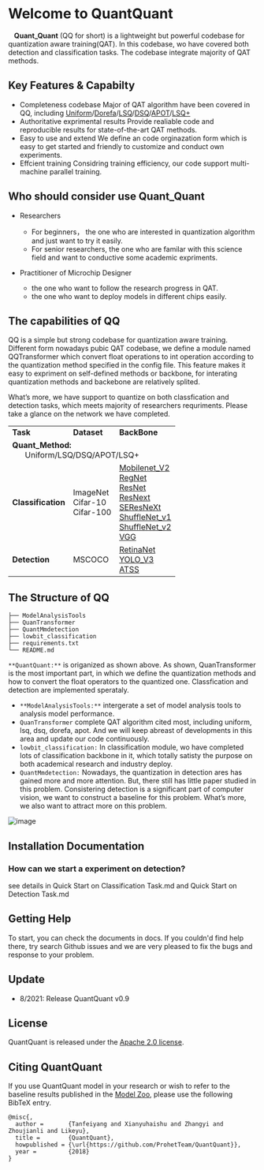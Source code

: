 # Welcome to QuantQuant

 &nbsp; &nbsp;**Quant_Quant** (QQ for short) is a lightweight but powerful codebase for quantization aware training(QAT). In this codebase, wo have covered both detection and classification tasks. The codebase integrate majority of  QAT methods.
## Key Features & Capabilty
  - Completeness codebase
   Major of QAT algorithm have been covered in QQ, including [Uniform](https://arxiv.org/abs/1909.13144)/[Dorefa](https://arxiv.org/abs/1606.06160)/[LSQ](https://arxiv.org/abs/1902.08153)/[DSQ](https://arxiv.org/pdf/1908.05033v1.pdf)/[APOT](https://arxiv.org/abs/1909.13144)/[LSQ+](https://openaccess.thecvf.com/content_CVPRW_2020/html/w40/Bhalgat_LSQ_Improving_Low-Bit_Quantization_Through_Learnable_Offsets_and_Better_Initialization_CVPRW_2020_paper.html)
  - Authoritative exprimental results
  Provide realiable code and reproducible results for state-of-the-art QAT methods.
  - Easy to use and extend
  We define an  code orginazation form which is easy to get started and friendly to customize and conduct own experiments.
  - Effcient training
  Considring training efficiency, our code support multi-machine parallel training.
  
   
## Who should consider use Quant_Quant
-  Researchers
   - For beginners， the one who are interested in quantization algorithm and just want to try it easily.
   - For senior researchers, the one who are familar with this science field and want to  conductive some academic expriments.
 

-  Practitioner of Microchip Designer
   - the one who want to follow the research progress in QAT.
   - the one who want to deploy models in different chips easily.


## The capabilities of QQ
QQ is a simple but strong codebase for quantization aware training. Different form nowadays pubic QAT codebase, we define a module named QQTransformer which convert float operations to  int operation according to the quantization method specified in the config file. This feature makes it easy to expriment on self-defined methods or backbone, for interating quantization methods and backebone are relatively splited.

What’s more,  we have support to quantize on both classfication and detection tasks, which meets majority of researchers requriments. Please take a  glance on the network we have completed.


<table>
    <tr>
        <td> <b>Task</b> </td> 
        <td> <b>Dataset</b> </td> 
        <td><b>BackBone</b></td> 
   </tr>
    <tr>
      	 <td colspan="3"> <b>Quant_Method:</b> <br>   &nbsp; &nbsp;  &nbsp;   Uniform/LSQ/DSQ/APOT/LSQ+</td>    
    </tr>
    <tr>
        <td><p align="left"><b>Classification</b></p></td> 
        <td>ImageNet <br>Cifar-10<br>Cifar-100  </td> 
        <td><a href="https://arxiv.org/abs/1801.04381" target="_blank" rel="noopener noreferrer">Mobilenet_V2</a><br> <a href="https://arxiv.org/abs/2003.13678" target="_blank" rel="noopener noreferrer">RegNet</a><br> <a href="https://arxiv.org/abs/1512.03385" target="_blank" rel="noopener noreferrer">ResNet</a> <br>  <a href=" https://arxiv.org/abs/1611.05431" target="_blank" rel="noopener noreferrer">ResNext</a><br><a href="https://arxiv.org/abs/1709.01507" target="_blank" rel="noopener noreferrer">SEResNeXt</a> <br><a href=" https://arxiv.org/abs/1707.01083" target="_blank" rel="noopener noreferrer">ShuffleNet_v1</a> <br><a href=" https://openaccess.thecvf.com/content_ECCV_2018/html/Ningning_Light-weight_CNN_Architecture_ECCV_2018_paper.html" target="_blank" rel="noopener noreferrer">ShuffleNet_v2</a> <br><a href="https://arxiv.org/abs/1409.1556" target="_blank" rel="noopener noreferrer">VGG</a><br></td> 
   </tr> 
        <tr>
        <td><b>Detection</b></td> 
        <td>MSCOCO </td> 
        <td><a href="https://arxiv.org/abs/1708.02002" target="_blank" rel="noopener noreferrer">RetinaNet</a> <br><a href="https://arxiv.org/abs/1804.02767" target="_blank" rel="noopener noreferrer">YOLO_V3</a><br> <a href="https://arxiv.org/abs/1912.02424" target="_blank" rel="noopener noreferrer">ATSS</a></td> 
   </tr> 
</table>


 
## The Structure of QQ 
```
├── ModelAnalysisTools
├── QuanTransformer
├── QuantMmdetection
├── lowbit_classification
├── requirements.txt
└── README.md
```

```**QuantQuant:**``` is origanized as shown above.  As shown, QuanTransformer is the most important part, in which we define the quantization methods and how to convert the  float operators to the quantized one. Classfication and detection are implemented sperataly.
- ```**ModelAnalysisTools:**``` intergerate a set of model analysis tools to analysis model performance.
- ```QuanTransformer``` complete QAT algorithm cited most, including uniform, lsq, dsq, dorefa, apot. And we will keep abreast of developments in this area and update our code continuously.
- ```lowbit_classification:``` In classification module, wo have completed lots of classification backbone in it, which totally satisty the purpose on both academical research  and industry deploy. 
- ```QuantMmdetection:```  Nowadays,  the quantization in detection ares has gained more and more attention. But, there still has little paper studied in this problem.  Consistering detection is a significant part of computer vision, we want to construct a baseline for this problem. What’s more, we also want to attract more on this problem. 

![image](https://user-images.githubusercontent.com/31733191/127477981-8cec4ef4-fec1-476c-8474-a1f5fe16135f.png)

## Installation  Documentation



###  How can we start a experiment on detection?

see details in Quick Start on  Classification Task.md and Quick Start on  Detection Task.md



## Getting Help

To start, you can check the documents in docs. If you couldn'd find help there, try search Github issues and we are very pleased to fix the bugs and response to your problem. 

## Update

- 8/2021: Release  QuantQuant v0.9 

## License

QuantQuant is released under the [Apache 2.0 license](https://github.com/ProhetTeam/QuantQuant/blob/master/LICENSE).


## Citing QuantQuant

If you use QuantQuant model in your research or wish to refer to the baseline results published in the [Model Zoo](MODEL_ZOO.md), please use the following BibTeX entry.

```
@misc{,
  author =       {Tanfeiyang and Xianyuhaishu and Zhangyi and Zhoujianli and Likeyu},
  title =        {QuantQuant},
  howpublished = {\url{https://github.com/ProhetTeam/QuantQuant}},
  year =         {2018}
}
```
